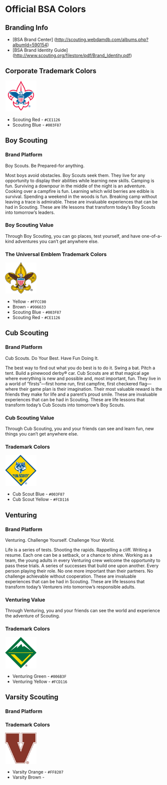 # Official BSA Colors #
## Branding Info ##

* [BSA Brand Center] (http://scouting.webdamdb.com/albums.php?albumId=590154)
* [BSA Brand Identity Guide] (http://www.scouting.org/filestore/pdf/Brand_Identity.pdf)

## Corporate Trademark Colors ##
<img src="https://github.com/vwolfley/BSAGrandCanyon-map/blob/develop/img/fleurdelis300x300.jpg" width="100" height="100" alt="Corporate Trademark">
<!-- ![alt text](https://github.com/vwolfley/BSAGrandCanyon-map/blob/develop/img/fleurdelis300x300.jpg "Corporate Trademark") -->

* Scouting Red  - `#CE1126`
* Scouting Blue - `#003F87`

## Boy Scouting ##
### Brand Platform ###
Boy Scouts. Be Prepared-for anything.

Most boys avoid obstacles. Boy Scouts seek them. They live for any opportunity to
display their abilities while learning new skills. Camping is fun. Surviving a downpour in
the middle of the night is an adventure. Cooking over a campfire is fun. Learning which
wild berries are edible is survival. Spending a weekend in the woods is fun. Breaking
camp without leaving a trace is admirable. These are invaluable experiences that can
be had in Scouting. These are life lessons that transform today’s Boy Scouts into
tomorrow’s leaders.

### Boy Scouting Value ###
Through Boy Scouting, you can go places, test yourself, and have one-of-a-kind
adventures you can’t get anywhere else.

### The Universal Emblem Trademark Colors ###
<img src="https://github.com/vwolfley/BSAGrandCanyon-map/blob/develop/img/Universal_Emblem_4K.jpg" width="100" height="100" alt="Universal Emblem">
<!-- ![alt text](https://github.com/vwolfley/BSAGrandCanyon-map/blob/develop/img/Universal_Emblem_4K.jpg =200x200 "Universal Emblem") -->

* Yellow - `#FFCC00`
* Brown - `#996633`
* Scouting Blue - `#003F87`
* Scouting Red - `#CE1126`

## Cub Scouting ##
### Brand Platform ###
Cub Scouts. Do Your Best.  Have Fun Doing It.

The best way to find out what you do best is to do it. Swing a bat. Pitch a tent. Build
a pinewood derby® car. Cub Scouts are at that magical age where everything is new
and possible and, most important, fun. They live in a world of “firsts”—first home run,
first campfire, first checkered flag—where their game plan is their imagination.
Their most valuable reward is the friends they make for life and a parent’s proud smile.
These are invaluable experiences that can be had in Scouting. These are life lessons
that transform today’s Cub Scouts into tomorrow’s Boy Scouts.

### Cub Scouting Value ###
Through Cub Scouting, you and your friends can see and learn fun, new things you can’t
get anywhere else.

### Trademark Colors ###
<img src="https://github.com/vwolfley/BSAGrandCanyon-map/blob/develop/img/CubScout_4K.jpg" width="100" height="100" alt="Cub Scouts">
<!-- ![alt text](https://github.com/vwolfley/BSAGrandCanyon-map/blob/develop/img/CubScout_4K.jpg =200x200 "Cub Scouts") -->

* Cub Scout Blue - `#003F87`
* Cub Scout Yellow - `#FCD116`

## Venturing ##
### Brand Platform ###
Venturing. Challenge Yourself. Challenge Your World.

Life is a series of tests. Shooting the rapids. Rappelling a cliff. Writing a resume.
Each one can be a setback, or a chance to shine. Working as a team, the young
adults in every Venturing crew welcome the opportunity to pass these trials. A series
of successes that build one upon another. Every person playing their role. No one
more important than their partners. No challenge achievable without cooperation.
These are invaluable experiences that can be had in Scouting. These are life lessons
that transform today’s Venturers into tomorrow’s responsible adults.

### Venturing Value ###
Through Venturing, you and your friends can see the world and experience the adventure
of Scouting.

### Trademark Colors ###
<img src="https://github.com/vwolfley/BSAGrandCanyon-map/blob/develop/img/VenturingNoType_4K.jpg" width="100" height="100" alt="Venturing">
<!-- ![alt text](https://github.com/vwolfley/BSAGrandCanyon-map/blob/develop/img/VenturingNoType_4K.jpg =200x200 "Venturing") -->

* Venturing Green - `#006B3F`
* Venturing Yellow - `#FCD116`

## Varsity Scouting ##
### Brand Platform ###

### Trademark Colors ###
<img src="https://github.com/vwolfley/BSAGrandCanyon-map/blob/develop/img/varsityV_4k.jpg" width="100" height="100" alt="Varsity">
<!-- ![alt text](https://github.com/vwolfley/BSAGrandCanyon-map/blob/develop/img/varsityV_4k.jpg =200x200 "Varsity") -->

* Varsity Orange - `#FF8207`
* Varsity Brown -
